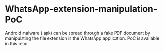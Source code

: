 # WhatsApp-extension-manipulation-PoC
Android malware (.apk) can be spread through a fake PDF document by manipulating the file extension in the WhatsApp application. PoC is available in this repo
